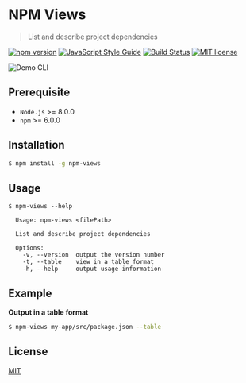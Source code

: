 # NPM Views

> List and describe project dependencies

[![npm version](https://badge.fury.io/js/npm-views.svg)](https://npmjs.org/package/npm-views "View this project on npm")
[![JavaScript Style Guide](https://img.shields.io/badge/code_style-standard-brightgreen.svg)](https://standardjs.com)
[![Build Status](https://travis-ci.org/VeronQ/npm-views.svg?branch=master)](https://travis-ci.org/VeronQ/npm-views)
[![MIT license](https://img.shields.io/badge/License-MIT-blue.svg)](https://github.com/VeronQ/npm-views/blob/master/LICENSE)

![Demo CLI](../assets/screenshot.png?raw=true)

## Prerequisite

* `Node.js` >= 8.0.0
* `npm` >= 6.0.0
 
## Installation

```sh
$ npm install -g npm-views
```

## Usage

```
$ npm-views --help

  Usage: npm-views <filePath>
  
  List and describe project dependencies
  
  Options:
    -v, --version  output the version number
    -t, --table    view in a table format
    -h, --help     output usage information
```

## Example

**Output in a table format**

```sh
$ npm-views my-app/src/package.json --table
```

## License

[MIT](https://github.com/VeronQ/npm-views/blob/master/LICENSE)
